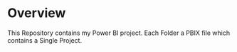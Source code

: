 # Overview #
This Repository contains my Power BI project. 
Each Folder a PBIX file which contains a Single Project.
